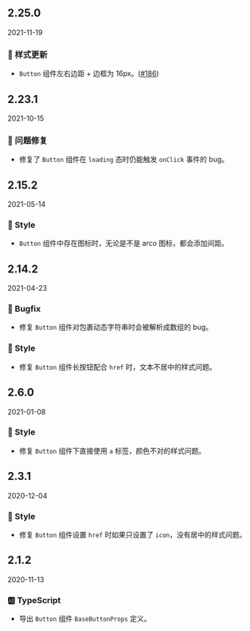 ## 2.25.0

2021-11-19

### 💅 样式更新

- `Button` 组件左右边距 + 边框为 16px。([#186](https://github.com/arco-design/arco-design/pull/186))

## 2.23.1

2021-10-15

### 🐛 问题修复

- 修复了 `Button` 组件在 `loading` 态时仍能触发 `onClick`  事件的 bug。

## 2.15.2

2021-05-14

### 💅 Style

- `Button` 组件中存在图标时，无论是不是 arco 图标，都会添加间距。

## 2.14.2

2021-04-23

### 🐛 Bugfix

- 修复 `Button` 组件对包裹动态字符串时会被解析成数组的 bug。

### 💅 Style

- 修复 `Button` 组件长按钮配合 `href` 时，文本不居中的样式问题。

## 2.6.0

2021-01-08

### 💅 Style

- 修复 `Button` 组件下直接使用 `a` 标签，颜色不对的样式问题。

## 2.3.1

2020-12-04

### 💅 Style

- 修复 `Button` 组件设置 `href` 时如果只设置了 `icon`，没有居中的样式问题。

## 2.1.2

2020-11-13

### 🆎 TypeScript

- 导出 `Button` 组件 `BaseButtonProps` 定义。



